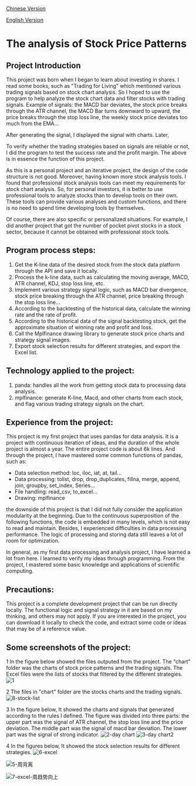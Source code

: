 [Chinese Version](https://github.com/rosstzc/getStockPrice/blob/master/README_CH.MD)

[English Version](https://github.com/rosstzc/getStockPrice/blob/master/README.md)

# The analysis of Stock Price Patterns

## **Project Introduction**

This project was born when I began to learn about investing in shares. I read some books, such as "Trading for Living" which mentioned various trading signals based on stock chart analysis. So I hoped to use the program to help analyze the stock chart data and filter stocks with trading signals. Example of signals: the MACD bar deviates, the stock price breaks through the ATR channel, the MACD Bar turns downward to upward, the price breaks through the stop loss line, the weekly stock price deviates too much from the EMA...

After generating the signal, I displayed the signal with charts. Later,

To verify whether the trading strategies based on signals are reliable or not, I did the program to test the success rate and the profit margin. The above is in essence the function of this project.

As this is a personal project and an iterative project, the design of the code structure is not good. Moreover, having known more stock analysis tools. I found that professional stock analysis tools can meet my requirements for stock chart analysis. So, for personal investors, it is better to use professional tools to analyze stocks than to develop tools on their own. These tools can provide various analyses and custom functions, and there is no need to spend time developing tools by themselves.

Of course, there are also specific or personalized situations. For example, I did another project that got the number of pocket pivot stocks in a stock sector, because it cannot be obtained with professional stock tools.

## **Program process steps:**

1. Get the K-line data of the desired stock from the stock data platform through the API and save it locally.
2. Process the k-line data, such as calculating the moving average, MACD, ATR channel, KDJ, stop loss line, etc.
3. Implement various strategy signal logic, such as MACD bar divergence, stock price breaking through the ATR channel, price breaking through the stop loss line…
4. According to the backtesting of the historical data, calculate the winning rate and the rate of profit.
5. According to the historical data of the signal backtesting stock, get the approximate situation of winning rate and profit and loss.
6. Call the Mplfinance drawing library to generate stock price charts and strategy signal images.
7. Export stock selection results for different strategies, and export the Excel list.

## **Technology applied to the project:**

1. panda: handles all the work from getting stock data to processing data analysis.
2. mplfinance: generate K-line, Macd, and other charts from each stock, and flag various trading strategy signals on the chart.

## **Experience from the project:**

This project is my first project that uses pandas for data analysis. It is a project with continuous iteration of ideas, and the duration of the whole project is almost a year. The entire project code is about 6k lines. And through the project, I have mastered some common functions of pandas, such as:

- Data selection method: loc, iloc, iat, at, tail…
- Data processing: tolist, drop, drop_duplicates, fillna, merge, append, join, groupby, set_index, Series…
- File handling: read_csv, to_excel…
- Drawing: mplfinance

the downside of this project is that I did not fully consider the application modularity at the beginning. Due to the continuous superposition of the following functions, the code is embedded in many levels, which is not easy to read and maintain. Besides, I experienced difficulties in data processing performance. The logic of processing and storing data still leaves a lot of room for optimization.

In general, as my first data processing and analysis project, I have learned a lot from here. I learned to verify my ideas through programming. From the project, I mastered some basic knowledge and applications of scientific computing.

## **Precautions:**

This project is a complete development project that can be run directly locally. The functional logic and signal strategy in it are based on my thinking, and others may not apply. If you are interested in the project, you can download it locally to check the code, and extract some code or ideas that may be of a reference value.

## **Some screenshots of the project:**

1 In the figure below showed the files outputed from the project. The "chart" folder was the charts of stock price patterns and the trading signals. The Excel files were the lists of stocks that filtered by the different strategies.
![1](https://user-images.githubusercontent.com/5052733/201301299-8123a445-9a17-4e50-802e-6c185fc53dc8.png)
 
 
 
2 The files in "chart" folder  are the stocks charts and the trading signals.
![8-stock-list](https://user-images.githubusercontent.com/5052733/201443477-991c19cf-c4db-4941-96d3-e66a939d0486.png)

3 In the figure below, It showed the charts and signals that generated according to the rules I defined. The figure was divided into three parts: the upper part was the signal of ATR channel, the stop loss line and the price deviation. The middle part was the signal of macd bar deviation. The lower part was the signal of strong indicator.
![2-day chart](https://user-images.githubusercontent.com/5052733/201303918-5f20b3e6-8554-4645-b36b-d2721da5879d.png)
![3-day chart2](https://user-images.githubusercontent.com/5052733/201303951-b9ca45c1-139c-4225-8b44-7f93ebc3583d.png)

4 In the figures below, It showed the stock selection results for different strategies.
![6-excel](https://user-images.githubusercontent.com/5052733/201304066-8b4c1a3a-85bd-4fd4-be45-14f0c02e8ae0.png)

![5-周背离](https://user-images.githubusercontent.com/5052733/201304107-1ac514ed-1d91-47c3-95d1-a212b1a112ba.png)

![7-excel-周趋势向上](https://user-images.githubusercontent.com/5052733/201304139-2759bf86-6f10-400f-a1cb-3e8b1e7d3c3d.png)
